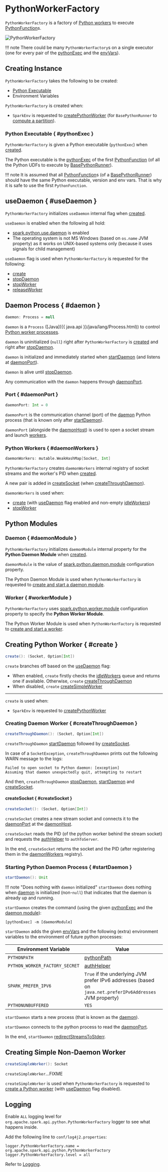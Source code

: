 # PythonWorkerFactory

`PythonWorkerFactory` is a factory of [Python workers](#create) to execute [PythonFunction](PythonFunction.md)s.

![PythonWorkerFactory](images/PythonWorkerFactory.png)

!!! note
    There could be many `PythonWorkerFactory`s on a single executor (one for every pair of the [pythonExec](#pythonExec) and the [envVars](#envVars)).

## Creating Instance

`PythonWorkerFactory` takes the following to be created:

* [Python Executable](#pythonExec)
* <span id="envVars"> Environment Variables

`PythonWorkerFactory` is created when:

* `SparkEnv` is requested to [createPythonWorker](SparkEnv.md#createPythonWorker) (for `BasePythonRunner` to [compute a partition](runners/BasePythonRunner.md#compute)).

### Python Executable { #pythonExec }

`PythonWorkerFactory` is given a Python executable (`pythonExec`) when [created](#creating-instance).

The Python executable is the [pythonExec](PythonFunction.md#pythonExec) of the first [PythonFunction](PythonFunction.md) (of all the Python UDFs to execute by [BasePythonRunner](runners/BasePythonRunner.md)).

!!! note
    It is assumed that all [PythonFunction](PythonFunction.md)s (of a [BasePythonRunner](runners/BasePythonRunner.md)) should have the same Python executable, version and env vars. That is why it is safe to use the first `PythonFunction`.

## useDaemon { #useDaemon }

`PythonWorkerFactory` initializes `useDaemon` internal flag when [created](#creating-instance).

`useDaemon` is enabled when the following all hold:

* [spark.python.use.daemon](configuration-properties/index.md#spark.python.use.daemon) is enabled
* The operating system is not MS Windows (based on `os.name` JVM property) as it works on UNIX-based systems only (because it uses signals for child management)

`useDaemon` flag is used when `PythonWorkerFactory` is requested for the following:

* [create](#create)
* [stopDaemon](#stopDaemon)
* [stopWorker](#stopWorker)
* [releaseWorker](#releaseWorker)

## Daemon Process { #daemon }

```scala
daemon: Process = null
```

`daemon` is a `Process` ([Java]({{ java.api }}/java/lang/Process.html)) to control [Python worker processes](#daemonWorkers).

`daemon` is uninitialized (`null`) right after `PythonWorkerFactory` is [created](#creating-instance) and right after [stopDaemon](#stopDaemon).

`daemon` is initialized and immediately started when [startDaemon](#startDaemon) (and listens at [daemonPort](#daemonPort)).

`daemon` is alive until [stopDaemon](#stopDaemon).

Any communication with the `daemon` happens through [daemonPort](#daemonPort).

### Port { #daemonPort }

```scala
daemonPort: Int = 0
```

`daemonPort` is the communication channel (port) of the [daemon](#daemon) Python process (that is known only after [startDaemon](#startDaemon)).

`daemonPort` (alongside the [daemonHost](#daemonHost)) is used to open a socket stream and launch [workers](#daemonWorkers).

### Python Workers { #daemonWorkers }

```scala
daemonWorkers: mutable.WeakHashMap[Socket, Int]
```

`PythonWorkerFactory` creates `daemonWorkers` internal registry of socket streams and the worker's PID when [created](#creating-instance).

A new pair is added in [createSocket](#createSocket) (when [createThroughDaemon](#createThroughDaemon)).

`daemonWorkers` is used when:

* [create](#create) (with [useDaemon](#useDaemon) flag enabled and non-empty [idleWorkers](#idleWorkers))
* [stopWorker](#stopWorker)

## Python Modules

### Daemon { #daemonModule }

`PythonWorkerFactory` initializes `daemonModule` internal property for the **Python Daemon Module** when [created](#creating-instance).

`daemonModule` is the value of [spark.python.daemon.module](configuration-properties/index.md#spark.python.daemon.module) configuration property.

The Python Daemon Module is used when `PythonWorkerFactory` is requested to [create and start a daemon module](#startDaemon).

### Worker { #workerModule }

`PythonWorkerFactory` uses [spark.python.worker.module](configuration-properties/index.md#PYTHON_WORKER_MODULE) configuration property to specify the **Python Worker Module**.

The Python Worker Module is used when `PythonWorkerFactory` is requested to [create and start a worker](#createSimpleWorker).

## Creating Python Worker { #create }

```scala
create(): (Socket, Option[Int])
```

`create` branches off based on the [useDaemon](#useDaemon) flag:

* When enabled, `create` firstly checks the [idleWorkers](#idleWorkers) queue and returns one if available. Otherwise, `create` [createThroughDaemon](#createThroughDaemon)
* When disabled, `create` [createSimpleWorker](#createSimpleWorker)

---

`create` is used when:

* `SparkEnv` is requested to [createPythonWorker](SparkEnv.md#createPythonWorker)

### Creating Daemon Worker { #createThroughDaemon }

```scala
createThroughDaemon(): (Socket, Option[Int])
```

`createThroughDaemon` [startDaemon](#startDaemon) followed by [createSocket](#createSocket).

In case of a `SocketException`, `createThroughDaemon` prints out the following WARN message to the logs:

```text
Failed to open socket to Python daemon: [exception]
Assuming that daemon unexpectedly quit, attempting to restart
```

And then, `createThroughDaemon` [stopDaemon](#stopDaemon), [startDaemon](#startDaemon) and [createSocket](#createSocket).

#### createSocket { #createSocket }

```scala
createSocket(): (Socket, Option[Int])
```

`createSocket` creates a new stream socket and connects it to the [daemonPort](#daemonPort) at the [daemonHost](#daemonHost).

`createSocket` reads the PID (of the python worker behind the stream socket) and requests the [authHelper](#authHelper) to `authToServer`.

In the end, `createSocket` returns the socket and the PID (after registering them in the [daemonWorkers](#daemonWorkers) registry).

### Starting Python Daemon Process { #startDaemon }

```scala
startDaemon(): Unit
```

!!! note "Does nothing with `daemon` initialized"
    `startDaemon` does nothing when [daemon](#daemon) is initialized (non-`null`) that indicates that the daemon is already up and running.

`startDaemon` creates the command (using the given [pythonExec](#pythonExec) and the [daemon module](#daemonModule)):

```text
[pythonExec] -m [daemonModule]
```

`startDaemon` adds the given [envVars](#envVars) and the following (extra) environment variables to the environment of future python processes:

Environment Variable | Value
---------------------|------
 `PYTHONPATH` | [pythonPath](#pythonPath)
 `PYTHON_WORKER_FACTORY_SECRET` | [authHelper](#authHelper)
 `SPARK_PREFER_IPV6` | `True` if the underlying JVM prefer IPv6 addresses (based on `java.net.preferIPv6Addresses` JVM property)
 `PYTHONUNBUFFERED` | `YES`

`startDaemon` starts a new process (that is known as the [daemon](#daemon)).

`startDaemon` connects to the python process to read the [daemonPort](#daemonPort).

In the end, `startDaemon` [redirectStreamsToStderr](#redirectStreamsToStderr).

## <span id="createSimpleWorker"> Creating Simple Non-Daemon Worker

```scala
createSimpleWorker(): Socket
```

`createSimpleWorker`...FIXME

`createSimpleWorker` is used when `PythonWorkerFactory` is requested to [create a Python worker](#create) (with [useDaemon](#useDaemon) flag disabled).

## Logging

Enable `ALL` logging level for `org.apache.spark.api.python.PythonWorkerFactory` logger to see what happens inside.

Add the following line to `conf/log4j2.properties`:

```text
logger.PythonWorkerFactory.name = org.apache.spark.api.python.PythonWorkerFactory
logger.PythonWorkerFactory.level = all
```

Refer to [Logging](logging.md).
